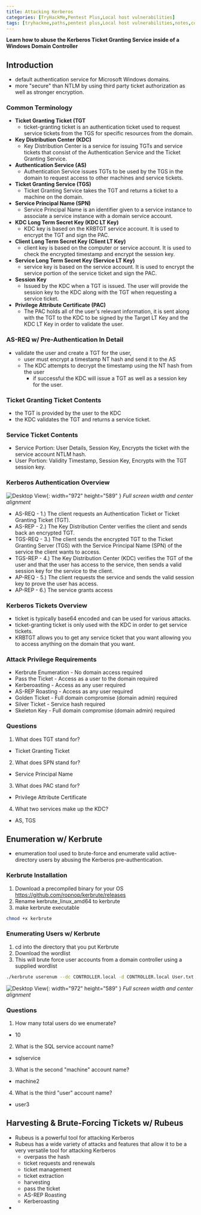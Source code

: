 ```yaml
---
title: Attacking Kerberos
categories: [TryHackMe,Pentest Plus,Local host vulnerabilities]
tags: [tryhackme,paths,pentest plus,Local host vulnerabilities,notes,comptia, offensive, Kerberos,windows,active directory]     # TAG names should always be lowercase
---
```

**Learn how to abuse the Kerberos Ticket Granting Service inside of a Windows Domain Controller**

## Introduction
+ default authentication service for Microsoft Windows domains.
+ more "secure" than NTLM by using third party ticket authorization as well as stronger encryption.

### **Common Terminology**
+ **Ticket Granting Ticket (TGT** 
  + ticket-granting ticket is an authentication ticket used to request service tickets from the TGS for specific resources from the domain.
+ **Key Distribution Center (KDC)**
  + Key Distribution Center is a service for issuing TGTs and service tickets that consist of the Authentication Service and the Ticket Granting Service.
+ **Authentication Service (AS)**
  + Authentication Service issues TGTs to be used by the TGS in the domain to request access to other machines and service tickets.
+ **Ticket Granting Service (TGS)**
  + Ticket Granting Service takes the TGT and returns a ticket to a machine on the domain.
+ **Service Principal Name (SPN)**
  + Service Principal Name is an identifier given to a service instance to associate a service instance with a domain service account.
+ **KDC Long Term Secret Key (KDC LT Key)**
  + KDC key is based on the KRBTGT service account. It is used to encrypt the TGT and sign the PAC.
+ **Client Long Term Secret Key (Client LT Key)**
  + client key is based on the computer or service account. It is used to check the encrypted timestamp and encrypt the session key.
+ **Service Long Term Secret Key (Service LT Key)**
  + service key is based on the service account. It is used to encrypt the service portion of the service ticket and sign the PAC.
+ **Session Key**
  + Issued by the KDC when a TGT is issued. The user will provide the session key to the KDC along with the TGT when requesting a service ticket.
+ **Privilege Attribute Certificate (PAC)**
  + The PAC holds all of the user's relevant information, it is sent along with the TGT to the KDC to be signed by the Target LT Key and the KDC LT Key in order to validate the user.

### AS-REQ w/ Pre-Authentication In Detail
+  validate the user and create a TGT for the user,
   +  user must encrypt a timestamp NT hash and send it to the AS
   +  The KDC attempts to decrypt the timestamp using the NT hash from the user
      +  if successful the KDC will issue a TGT as well as a session key for the user.

### Ticket Granting Ticket Contents
+ the TGT is provided by the user to the KDC
+ the KDC validates the TGT and returns a service ticket.

### Service Ticket Contents
+ Service Portion: User Details, Session Key, Encrypts the ticket with the service account NTLM hash.
+ User Portion: Validity Timestamp, Session Key, Encrypts with the TGT session key.

### Kerberos Authentication Overview

![Desktop View](https://i.imgur.com/VRr2B6w.png){: width="972" height="589" }
_Full screen width and center alignment_ 

+ AS-REQ - 1.) The client requests an Authentication Ticket or Ticket Granting Ticket (TGT).
+ AS-REP - 2.) The Key Distribution Center verifies the client and sends back an encrypted TGT.
+ TGS-REQ - 3.) The client sends the encrypted TGT to the Ticket Granting Server (TGS) with the Service Principal Name (SPN) of the service the client wants to access. 
+ TGS-REP - 4.) The Key Distribution Center (KDC) verifies the TGT of the user and that the user has access to the service, then sends a valid session key for the service to the client.
+ AP-REQ - 5.) The client requests the service and sends the valid session key to prove the user has access.
+ AP-REP - 6.) The service grants access

### Kerberos Tickets Overview
+ ticket is typically base64 encoded and can be used for various attacks.
+ ticket-granting ticket is only used with the KDC in order to get service tickets.
+ KRBTGT allows you to get any service ticket that you want allowing you to access anything on the domain that you want.

### Attack Privilege Requirements
+ Kerbrute Enumeration - No domain access required 
+ Pass the Ticket - Access as a user to the domain required
+ Kerberoasting - Access as any user required
+ AS-REP Roasting - Access as any user required
+ Golden Ticket - Full domain compromise (domain admin) required 
+ Silver Ticket - Service hash required
+ Skeleton Key - Full domain compromise (domain admin) required

### Questions
1. What does TGT stand for?
+ Ticket Granting Ticket
2. What does SPN stand for?
+ Service Principal Name
3. What does PAC stand for?
+ Privilege Attribute Certificate
4. What two services make up the KDC?
+ AS, TGS

## Enumeration w/ Kerbrute 
+ enumeration tool used to brute-force and enumerate valid active-directory users by abusing the Kerberos pre-authentication.


### Kerbrute Installation
1. Download a precompiled binary for your OS <https://github.com/ropnop/kerbrute/releases>
2. Rename kerbrute_linux_amd64 to kerbrute
3. make kerbrute executable
```bash
chmod +x kerbrute
```

### Enumerating Users w/ Kerbrute
1. cd into the directory that you put Kerbrute
2. Download the wordlist
3. This will brute force user accounts from a domain controller using a supplied wordlist
```bash
./kerbrute userenum --dc CONTROLLER.local -d CONTROLLER.local User.txt
```

![Desktop View](https://i.imgur.com/fSDrhyb.png){: width="972" height="589" }
_Full screen width and center alignment_ 
  

### Questions
1. How many total users do we enumerate?
+ 10
2. What is the SQL service account name?
+ sqlservice
3. What is the second "machine" account name?
+ machine2

4. What is the third "user" account name?
+ user3

## Harvesting & Brute-Forcing Tickets w/ Rubeus 

+ Rubeus is a powerful tool for attacking Kerberos
+ Rubeus has a wide variety of attacks and features that allow it to be a very versatile tool for attacking Kerberos
  + overpass the hash
  + ticket requests and renewals
  + ticket management
  + ticket extraction
  + harvesting
  + pass the ticket
  + AS-REP Roasting
  + Kerberoasting
+ 